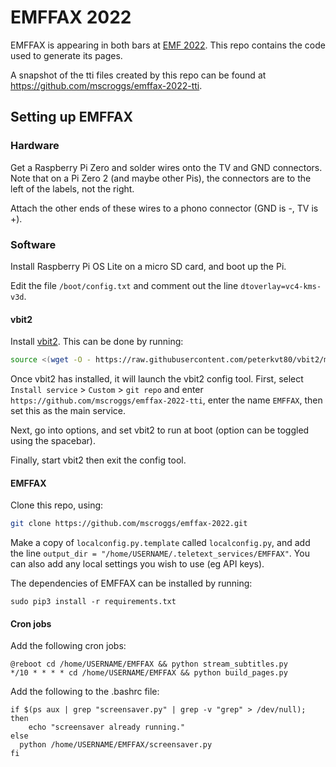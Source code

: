 # EMFFAX 2022

EMFFAX is appearing in both bars at [EMF 2022](https://emfcamp.org). This repo contains the
code used to generate its pages.

A snapshot of the tti files created by this repo can be found at
https://github.com/mscroggs/emffax-2022-tti.

## Setting up EMFFAX

### Hardware

Get a Raspberry Pi Zero and solder wires onto the TV and GND
connectors. Note that on a Pi Zero 2 (and maybe other Pis), the connectors
are to the left of the labels, not the right.

Attach the other ends of these wires to a phono connector (GND is -, TV is +).

### Software

Install Raspberry Pi OS Lite on a micro SD card, and boot up the Pi.

Edit the file `/boot/config.txt` and comment out the line `dtoverlay=vc4-kms-v3d`.

#### vbit2

Install [vbit2](https://github.com/peterkvt80/vbit2). This can be done by running:

```bash
source <(wget -O - https://raw.githubusercontent.com/peterkvt80/vbit2/master/getvbit2)
```

Once vbit2 has installed, it will launch the vbit2 config tool. First,
select `Install service` > `Custom` > `git repo` and enter
`https://github.com/mscroggs/emffax-2022-tti`, enter the name `EMFFAX`,
then set this as the main service.

Next, go into options, and set vbit2 to run at boot (option can be toggled
using the spacebar).

Finally, start vbit2 then exit the config tool.

#### EMFFAX

Clone this repo, using:

```bash
git clone https://github.com/mscroggs/emffax-2022.git
```

Make a copy of `localconfig.py.template` called `localconfig.py`, and add the line
`output_dir = "/home/USERNAME/.teletext_services/EMFFAX"`. You can also add any
local settings you wish to use (eg API keys).

The dependencies of EMFFAX can be installed by running:

```
sudo pip3 install -r requirements.txt
```

#### Cron jobs

Add the following cron jobs:

```
@reboot cd /home/USERNAME/EMFFAX && python stream_subtitles.py
*/10 * * * * cd /home/USERNAME/EMFFAX && python build_pages.py
```

Add the following to the .bashrc file:

```
if $(ps aux | grep "screensaver.py" | grep -v "grep" > /dev/null); then
    echo "screensaver already running."
else
  python /home/USERNAME/EMFFAX/screensaver.py
fi
```
